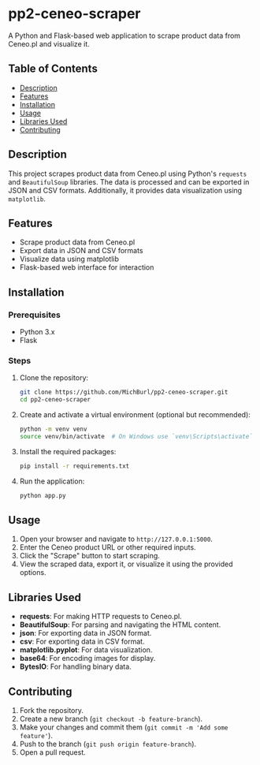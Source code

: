 # pp2-ceneo-scraper
A Python and Flask-based web application to scrape product data from Ceneo.pl and visualize it.

## Table of Contents

- [Description](#description)
- [Features](#features)
- [Installation](#installation)
- [Usage](#usage)
- [Libraries Used](#libraries-used)
- [Contributing](#contributing)

## Description

This project scrapes product data from Ceneo.pl using Python's `requests` and `BeautifulSoup` libraries. The data is processed and can be exported in JSON and CSV formats. Additionally, it provides data visualization using `matplotlib`.

## Features

- Scrape product data from Ceneo.pl
- Export data in JSON and CSV formats
- Visualize data using matplotlib
- Flask-based web interface for interaction

## Installation

### Prerequisites

- Python 3.x
- Flask

### Steps

1. Clone the repository:

    ```bash
    git clone https://github.com/MichBurl/pp2-ceneo-scraper.git
    cd pp2-ceneo-scraper
    ```

2. Create and activate a virtual environment (optional but recommended):

    ```bash
    python -m venv venv
    source venv/bin/activate  # On Windows use `venv\Scripts\activate`
    ```

3. Install the required packages:

    ```bash
    pip install -r requirements.txt
    ```

4. Run the application:

    ```bash
    python app.py
    ```

## Usage

1. Open your browser and navigate to `http://127.0.0.1:5000`.
2. Enter the Ceneo product URL or other required inputs.
3. Click the "Scrape" button to start scraping.
4. View the scraped data, export it, or visualize it using the provided options.

## Libraries Used

- **requests**: For making HTTP requests to Ceneo.pl.
- **BeautifulSoup**: For parsing and navigating the HTML content.
- **json**: For exporting data in JSON format.
- **csv**: For exporting data in CSV format.
- **matplotlib.pyplot**: For data visualization.
- **base64**: For encoding images for display.
- **BytesIO**: For handling binary data.

## Contributing

1. Fork the repository.
2. Create a new branch (`git checkout -b feature-branch`).
3. Make your changes and commit them (`git commit -m 'Add some feature'`).
4. Push to the branch (`git push origin feature-branch`).
5. Open a pull request.

